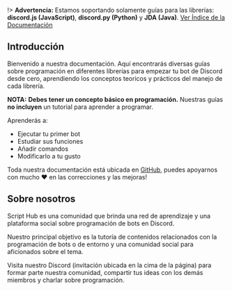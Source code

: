 

!> **Advertencia:** Estamos soportando solamente guías para las librerías: **discord.js (JavaScript)**, **discord.py (Python)** y **JDA (Java)**. [Ver Índice de la Documentación](/indice.md)


## Introducción

Bienvenido a nuestra documentación. Aquí encontrarás diversas guías sobre programación en diferentes librerías para empezar tu bot de Discord desde cero, aprendiendo los conceptos teoricos y prácticos del manejo de cada librería.

**NOTA:** **Debes tener un concepto básico en programación.** Nuestras guías **no incluyen** un tutorial para aprender a programar.

Aprenderás a:

* Ejecutar tu primer bot
* Estudiar sus funciones
* Añadir comandos
* Modificarlo a tu gusto

Toda nuestra documentación está ubicada en [GitHub](https://github.com/scripthubteam/scripthubteam.github.io), puedes apoyarnos con mucho :heart: en las correcciones y las mejoras!

## Sobre nosotros

Script Hub es una comunidad que brinda una red de aprendizaje y una plataforma social sobre programación de bots en Discord. 

Nuestro principal objetivo es la tutoría de contenidos relacionados con la programación de bots o de entorno y una comunidad social para aficionados sobre el tema.

Visita nuestro Discord (invitación ubicada en la cima de la página) para formar parte nuestra comunidad, compartir tus ideas con los demás miembros y charlar sobre programación.

